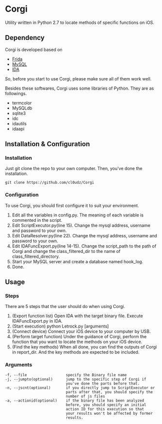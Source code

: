 # Corgi
Utility written in Python 2.7 to locate methods of specific functions on iOS.

## Dependency
Corgi is developed based on
 
* [Frida](https://frida.re)
* [MySQL](https://www.mysql.com)
* [IDA](https://www.hex-rays.com/products/ida/)

So, before you start to use Corgi, please make sure all of them work well.

Besides these softwares, Corgi uses some libraries of Python. They are as followings.

* termcolor
* MySQLdb
* sqlite3
* idc
* idautils
* idaapi

## Installation & Configuration
### Installation
Just git clone the repo to your own computer. Then, you've done the installation.

```
git clone https://github.com/cl0udz/Corgi
```

### Configuration
To use Corgi, you should first configure it to suit your environment.

1. Edit all the variables in config.py. The meaning of each variable is commented in the script.
2. Edit ScriptExecutor.py(line 15). Change the mysql address, username and password to your own.
3. Edit DataResolver.py(line 22). Change the mysql address, username and password to your own.
4. Edit IDAFuncExport.py(line 14-15). Change the script_path to the path of Corgi and change the class_filtered_dir to the name of class_filtered_directory.
4. Start your MySQL server and create a database named hook_log.
5. Done.

## Usage
### Steps
There are 5 steps that the user should do when using Corgi.

1. (Export function list) Open IDA with the target binary file. Execute IDAFuncExport.py in IDA.
2. (Start execution) python Letrock.py [arguments]
3. (Connect device) Connect your iOS device to your computer by USB.
4. (Perform target function) Under the guidance of Corgi, perform the function that you want to locate the methods on your iOS device.
5. (Find the key methods) When all done, you can find the outputs of Corgi in report_dir. And the key methods are expected to be included.

### Arguments
```
-f, --file                  specify the Binary file name
-j, --jumpto(optional)      jump to the specific step of Corgi if 
                            you've done the parts before that.
-n, --jscnt(optional)       if you directly jump to ScriptExecutor or 
                            parts after that, you should specify the 
                            number of js files
-a, --actionid(optional)    if the binary file has been analyzed 
                            before, you should specify an initial 
                            action ID for this execution so that 
                            your results won't be affected by former 
                            results.
```